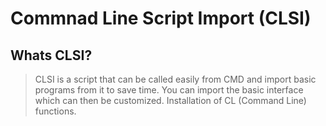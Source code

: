 # Commnad Line Script Import (CLSI)

## Whats CLSI?
> CLSI is a script that can be called easily from CMD and import basic programs from it to save time. You can import the basic interface which can then be customized. Installation of CL (Command Line) functions.
